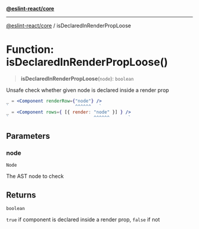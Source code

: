 [**@eslint-react/core**](../README.md)

***

[@eslint-react/core](../README.md) / isDeclaredInRenderPropLoose

# Function: isDeclaredInRenderPropLoose()

> **isDeclaredInRenderPropLoose**(`node`): `boolean`

Unsafe check whether given node is declared inside a render prop
```jsx
_ = <Component renderRow={"node"} />
`                         ^^^^^^   `
_ = <Component rows={ [{ render: "node" }] } />
`                                ^^^^^^       `
```

## Parameters

### node

`Node`

The AST node to check

## Returns

`boolean`

`true` if component is declared inside a render prop, `false` if not
